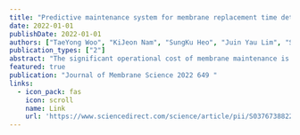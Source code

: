 ```yaml
---
title: "Predictive maintenance system for membrane replacement time detection using AI-based functional profile monitoring: Application to a full-scale MBR plant"
date: 2022-01-01
publishDate: 2022-01-01
authors: ["TaeYong Woo", "KiJeon Nam", "SungKu Heo", "Juin Yau Lim", "SangYoun Kim", "ChangKyoo Yoo"]
publication_types: ["2"]
abstract: "The significant operational cost of membrane maintenance is an important issue to overcome alongside the membrane replacement time. We propose a membrane lifetime estimation method via functional machine learning (FML) using 12 biological-chemical-physical functional parameters and a predictive maintenance system for membrane replacement based on AI-driven functional profile monitoring (FPM). Biological, chemical, and physical information regarding membrane aging were reflected in the 12 functional parameters extracted from transmembrane pressure (TMP) and the chemical dosage. Membrane aging was diagnosed using hidden patterns and trends in the functional parameters, then the membrane lifetime was estimated by interpreting their relationships using FML. Influential functional parameters regarding membrane lifetime were monitored using FPM, and membrane replacement time was …"
featured: true
publication: "Journal of Membrane Science 2022 649 "
links:
  - icon_pack: fas
    icon: scroll
    name: Link
    url: 'https://www.sciencedirect.com/science/article/pii/S0376738822001466'
---
```

